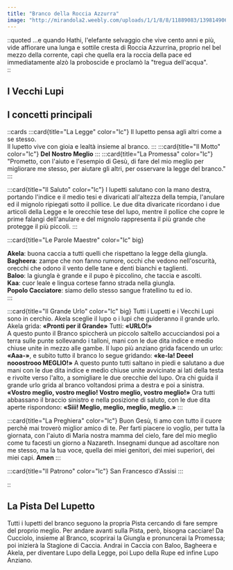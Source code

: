 ```yaml
---
title: "Branco della Roccia Azzurra"
image: "http://mirandola2.weebly.com/uploads/1/1/8/8/11889083/1398149068.jpg"
---
```


::quoted
...e quando Hathi, l'elefante selvaggio che vive cento anni e più, vide affiorare una lunga e sottile cresta di Roccia Azzurrina, proprio nel bel mezzo della corrente, capì che quella era la roccia della pace ed immediatamente alzò la proboscide e proclamò la "tregua dell'acqua".  
::


## I Vecchi Lupi


## I concetti principali

::cards
:::card{title="La Legge" color="lc"}
Il lupetto pensa agli altri come a se stesso.  
Il lupetto vive con gioia e lealtà insieme al branco.
:::
:::card{title="Il Motto" color="lc"}
__Del Nostro Meglio__
:::
:::card{title="La Promessa" color="lc"}
"Prometto, con l'aiuto e l'esempio di Gesù,
di fare del mio meglio
per migliorare me stesso,
per aiutare gli altri,
per osservare la legge del branco."
:::

:::card{title="Il Saluto" color="lc"}
I lupetti salutano con la mano destra, portando l'indice e il medio tesi e divaricati all'altezza della tempia, l'anulare ed il mignolo ripiegati sotto il pollice.
Le due dita divaricate ricordano i due articoli della Legge e le orecchie tese del lupo, mentre il pollice che copre le prime falangi dell'anulare e del mignolo rappresenta il più grande che protegge il più piccoli.
:::

:::card{title="Le Parole Maestre" color="lc" big}

__Akela__: buona caccia a tutti quelli che rispettano la legge della giungla.  
__Bagheera__: zampe che non fanno rumore, occhi che vedono nell'oscurità, orecchi che odono il vento delle tane e denti bianchi e taglienti.  
__Baloo__: la giungla è grande e il pupo è piccolino, che taccia e ascolti.  
__Kaa__: cuor leale e lingua cortese fanno strada nella giungla.  
__Popolo Cacciatore__: siamo dello stesso sangue fratellino tu ed io.  
:::

:::card{title="Il Grande Urlo" color="lc" big}
Tutti i Lupetti e i Vecchi Lupi sono in cerchio. Akela sceglie il lupo o i lupi che guideranno il grande urlo.
Akela grida: __«Pronti per il Grande»__
Tutti: __«URLO!»__  
A questo punto il Branco spiccherà un piccolo saltello accucciandosi poi a terra sulle punte sollevando i talloni, mani con le due dita indice e medio chiuse unite in mezzo alle gambe.
Il lupo più anziano grida facendo un urlo:  __«Aaa-»__,
e subito tutto il branco lo segue gridando: __«ke-la! Deeel nooostrooo MEGLIO!»__
A questo punto tutti saltano in piedi e salutano a due mani con le due dita indice e medio chiuse unite avvicinate ai lati della testa e rivolte verso l'alto, a somigliare le due orecchie del lupo.
Ora chi guida il grande urlo grida al branco voltandosi prima  a destra e poi a sinistra. __«Vostro meglio, vostro meglio! Vostro meglio, vostro meglio!»__
Ora tutti abbassano il braccio sinistro e nella posizione di saluto, con le due dita aperte rispondono: __«Siii! Meglio, meglio, meglio, meglio.»__
:::

:::card{title="La Preghiera" color="lc"}
Buon Gesù,
ti amo con tutto il cuore perchè mai troverò miglior amico di te.
Per farti piacere io voglio, per tutta la giornata, con l'aiuto di Maria nostra mamma del cielo, fare del mio meglio come tu facesti un giorno a Nazareth.
Insegnami dunque ad ascoltare non me stesso, ma la tua voce, quella dei miei genitori, dei miei superiori, dei miei capi.
__Amen__
:::

:::card{title="Il Patrono" color="lc"}
San Francesco d'Assisi
:::

::

## La Pista Del Lupetto
Tutti i lupetti del branco seguono la propria Pista cercando di fare sempre del proprio meglio. Per andare avanti sulla Pista, però, bisogna cacciare!
Da Cucciolo, insieme al Branco, scoprirai la Giungla e pronuncerai la Promessa; poi inizierà la Stagione di Caccia. Andrai in Caccia con Baloo, Bagheera e Akela, per diventare Lupo della Legge, poi Lupo della Rupe ed infine Lupo Anziano.


